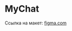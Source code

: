 # MyChat 

Ссылка на макет: [figma.com](https://www.figma.com/file/IdXrcI9CfDKCI4e5OciYud/%D0%AF-%D0%BF%D0%B0%D1%80%D0%BA%D1%82%D0%B8%D0%BA%D1%83%D0%BC.-%D0%A7%D0%B0%D1%82?type=design&node-id=0%3A1&mode=design&t=UuVazziL9j13taUl-1)

